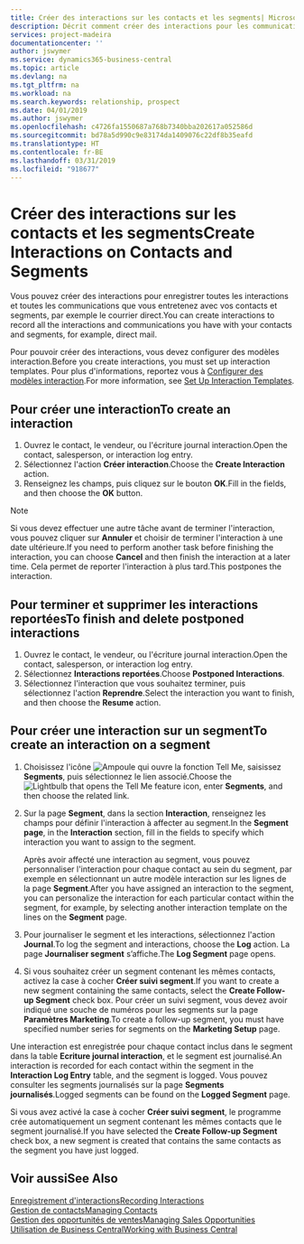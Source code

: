 ```yaml
---
title: Créer des interactions sur les contacts et les segments| Microsoft Docs
description: Décrit comment créer des interactions pour les communications que vous avez avec vos contacts et segments dans Business Central, par exemple le courrier direct.
services: project-madeira
documentationcenter: ''
author: jswymer
ms.service: dynamics365-business-central
ms.topic: article
ms.devlang: na
ms.tgt_pltfrm: na
ms.workload: na
ms.search.keywords: relationship, prospect
ms.date: 04/01/2019
ms.author: jswymer
ms.openlocfilehash: c4726fa1550687a768b7340bba202617a052586d
ms.sourcegitcommit: bd78a5d990c9e83174da1409076c22df8b35eafd
ms.translationtype: HT
ms.contentlocale: fr-BE
ms.lasthandoff: 03/31/2019
ms.locfileid: "918677"
---
```

# <a name="create-interactions-on-contacts-and-segments"></a><span data-ttu-id="6f0f0-103">Créer des interactions sur les contacts et les segments</span><span class="sxs-lookup"><span data-stu-id="6f0f0-103">Create Interactions on Contacts and Segments</span></span>
<span data-ttu-id="6f0f0-104">Vous pouvez créer des interactions pour enregistrer toutes les interactions et toutes les communications que vous entretenez avec vos contacts et segments, par exemple le courrier direct.</span><span class="sxs-lookup"><span data-stu-id="6f0f0-104">You can create interactions to record all the interactions and communications you have with your contacts and segments, for example, direct mail.</span></span>

<span data-ttu-id="6f0f0-105">Pour pouvoir créer des interactions, vous devez configurer des modèles interaction.</span><span class="sxs-lookup"><span data-stu-id="6f0f0-105">Before you create interactions, you must set up interaction templates.</span></span> <span data-ttu-id="6f0f0-106">Pour plus d'informations, reportez vous à [Configurer des modèles interaction](marketing-interactions.md).</span><span class="sxs-lookup"><span data-stu-id="6f0f0-106">For more information, see  [Set Up Interaction Templates](marketing-interactions.md).</span></span>

## <a name="to-create-an-interaction"></a><span data-ttu-id="6f0f0-107">Pour créer une interaction</span><span class="sxs-lookup"><span data-stu-id="6f0f0-107">To create an interaction</span></span>
1. <span data-ttu-id="6f0f0-108">Ouvrez le contact, le vendeur, ou l'écriture journal interaction.</span><span class="sxs-lookup"><span data-stu-id="6f0f0-108">Open the contact, salesperson, or interaction log entry.</span></span>
2. <span data-ttu-id="6f0f0-109">Sélectionnez l'action **Créer interaction**.</span><span class="sxs-lookup"><span data-stu-id="6f0f0-109">Choose the **Create Interaction** action.</span></span>
3. <span data-ttu-id="6f0f0-110">Renseignez les champs, puis cliquez sur le bouton **OK**.</span><span class="sxs-lookup"><span data-stu-id="6f0f0-110">Fill in the fields, and then choose the **OK** button.</span></span>

> [!NOTE]  
>   <span data-ttu-id="6f0f0-111">Si vous devez effectuer une autre tâche avant de terminer l'interaction, vous pouvez cliquer sur **Annuler** et choisir de terminer l'interaction à une date ultérieure.</span><span class="sxs-lookup"><span data-stu-id="6f0f0-111">If you need to perform another task before finishing the interaction, you can choose **Cancel** and then finish the interaction at a later time.</span></span> <span data-ttu-id="6f0f0-112">Cela permet de reporter l'interaction à plus tard.</span><span class="sxs-lookup"><span data-stu-id="6f0f0-112">This postpones the interaction.</span></span>

## <a name="to-finish-and-delete-postponed-interactions"></a><span data-ttu-id="6f0f0-113">Pour terminer et supprimer les interactions reportées</span><span class="sxs-lookup"><span data-stu-id="6f0f0-113">To finish and delete postponed interactions</span></span>
1. <span data-ttu-id="6f0f0-114">Ouvrez le contact, le vendeur, ou l'écriture journal interaction.</span><span class="sxs-lookup"><span data-stu-id="6f0f0-114">Open the contact, salesperson, or interaction log entry.</span></span>
2. <span data-ttu-id="6f0f0-115">Sélectionnez **Interactions reportées**.</span><span class="sxs-lookup"><span data-stu-id="6f0f0-115">Choose **Postponed Interactions**.</span></span>
3. <span data-ttu-id="6f0f0-116">Sélectionnez l'interaction que vous souhaitez terminer, puis sélectionnez l'action **Reprendre**.</span><span class="sxs-lookup"><span data-stu-id="6f0f0-116">Select the interaction you want to finish, and then choose the **Resume** action.</span></span>

## <a name="to-create-an-interaction-on-a-segment"></a><span data-ttu-id="6f0f0-117">Pour créer une interaction sur un segment</span><span class="sxs-lookup"><span data-stu-id="6f0f0-117">To create an interaction on a segment</span></span>
1. <span data-ttu-id="6f0f0-118">Choisissez l'icône ![Ampoule qui ouvre la fonction Tell Me](media/ui-search/search_small.png "Dites-moi ce que vous voulez faire"), saisissez **Segments**, puis sélectionnez le lien associé.</span><span class="sxs-lookup"><span data-stu-id="6f0f0-118">Choose the ![Lightbulb that opens the Tell Me feature](media/ui-search/search_small.png "Tell me what you want to do") icon, enter **Segments**, and then choose the related link.</span></span>
2. <span data-ttu-id="6f0f0-119">Sur la page **Segment**, dans la section **Interaction**, renseignez les champs pour définir l'interaction à affecter au segment.</span><span class="sxs-lookup"><span data-stu-id="6f0f0-119">In the **Segment page**, in the **Interaction** section, fill in the fields to specify which interaction you want to assign to the segment.</span></span>

    <span data-ttu-id="6f0f0-120">Après avoir affecté une interaction au segment, vous pouvez personnaliser l'interaction pour chaque contact au sein du segment, par exemple en sélectionnant un autre modèle interaction sur les lignes de la page **Segment**.</span><span class="sxs-lookup"><span data-stu-id="6f0f0-120">After you have assigned an interaction to the segment, you can personalize the interaction for each particular contact within the segment, for example, by selecting another interaction template on the lines on the **Segment** page.</span></span>  
3. <span data-ttu-id="6f0f0-121">Pour journaliser le segment et les interactions, sélectionnez l'action **Journal**.</span><span class="sxs-lookup"><span data-stu-id="6f0f0-121">To log the segment and interactions, choose the **Log** action.</span></span> <span data-ttu-id="6f0f0-122">La page **Journaliser segment** s’affiche.</span><span class="sxs-lookup"><span data-stu-id="6f0f0-122">The **Log Segment** page opens.</span></span>
4. <span data-ttu-id="6f0f0-123">Si vous souhaitez créer un segment contenant les mêmes contacts, activez la case à cocher **Créer suivi segment**.</span><span class="sxs-lookup"><span data-stu-id="6f0f0-123">If you want to create a new segment containing the same contacts, select the **Create Follow-up Segment** check box.</span></span> <span data-ttu-id="6f0f0-124">Pour créer un suivi segment, vous devez avoir indiqué une souche de numéros pour les segments sur la page **Paramètres Marketing**.</span><span class="sxs-lookup"><span data-stu-id="6f0f0-124">To create a follow-up segment, you must have specified number series for segments on the **Marketing Setup** page.</span></span>

<span data-ttu-id="6f0f0-125">Une interaction est enregistrée pour chaque contact inclus dans le segment dans la table **Ecriture journal interaction**, et le segment est journalisé.</span><span class="sxs-lookup"><span data-stu-id="6f0f0-125">An interaction is recorded for each contact within the segment in the **Interaction Log Entry** table, and the segment is logged.</span></span> <span data-ttu-id="6f0f0-126">Vous pouvez consulter les segments journalisés sur la page **Segments journalisés**.</span><span class="sxs-lookup"><span data-stu-id="6f0f0-126">Logged segments can be found on the **Logged Segment** page.</span></span>

<span data-ttu-id="6f0f0-127">Si vous avez activé la case à cocher **Créer suivi segment**, le programme crée automatiquement un segment contenant les mêmes contacts que le segment journalisé.</span><span class="sxs-lookup"><span data-stu-id="6f0f0-127">If you have selected the **Create Follow-up Segment** check box, a new segment is created that contains the same contacts as the segment you have just logged.</span></span>

## <a name="see-also"></a><span data-ttu-id="6f0f0-128">Voir aussi</span><span class="sxs-lookup"><span data-stu-id="6f0f0-128">See Also</span></span>
[<span data-ttu-id="6f0f0-129">Enregistrement d'interactions</span><span class="sxs-lookup"><span data-stu-id="6f0f0-129">Recording Interactions</span></span>](marketing-interactions.md)  
[<span data-ttu-id="6f0f0-130">Gestion de contacts</span><span class="sxs-lookup"><span data-stu-id="6f0f0-130">Managing Contacts</span></span>](marketing-contacts.md)  
[<span data-ttu-id="6f0f0-131">Gestion des opportunités de ventes</span><span class="sxs-lookup"><span data-stu-id="6f0f0-131">Managing Sales Opportunities</span></span>](marketing-manage-sales-opportunities.md)  
[<span data-ttu-id="6f0f0-132">Utilisation de Business Central</span><span class="sxs-lookup"><span data-stu-id="6f0f0-132">Working with Business Central</span></span>](ui-work-product.md)
